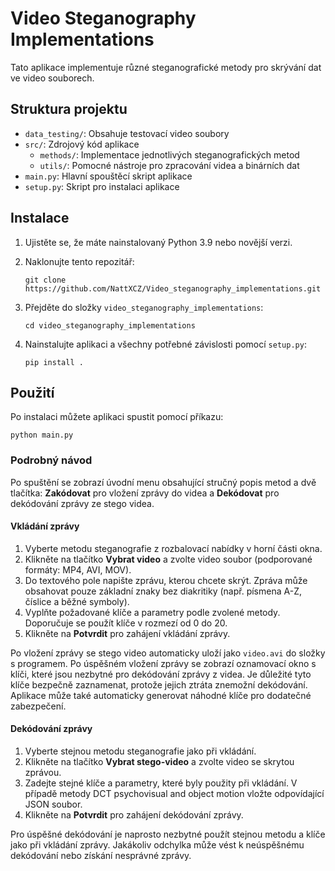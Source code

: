 
# Video Steganography Implementations

Tato aplikace implementuje různé steganografické metody pro skrývání dat ve video souborech.

## Struktura projektu

- `data_testing/`: Obsahuje testovací video soubory
- `src/`: Zdrojový kód aplikace
  - `methods/`: Implementace jednotlivých steganografických metod
  - `utils/`: Pomocné nástroje pro zpracování videa a binárních dat
- `main.py`: Hlavní spouštěcí skript aplikace
- `setup.py`: Skript pro instalaci aplikace

## Instalace

1. Ujistěte se, že máte nainstalovaný Python 3.9 nebo novější verzi.

2. Naklonujte tento repozitář:
   ```
   git clone https://github.com/NattXCZ/Video_steganography_implementations.git
   ```

3. Přejděte do složky `video_steganography_implementations`:
   ```
   cd video_steganography_implementations
   ```

4. Nainstalujte aplikaci a všechny potřebné závislosti pomocí `setup.py`:
   ```
   pip install .
   ```

## Použití

Po instalaci můžete aplikaci spustit pomocí příkazu:
```
python main.py
```

### Podrobný návod

Po spuštění se zobrazí úvodní menu obsahující stručný popis metod a dvě tlačítka: **Zakódovat** pro vložení zprávy do videa a **Dekódovat** pro dekódování zprávy ze stego videa.

#### Vkládání zprávy

1. Vyberte metodu steganografie z rozbalovací nabídky v horní části okna.
2. Klikněte na tlačítko **Vybrat video** a zvolte video soubor (podporované formáty: MP4, AVI, MOV).
3. Do textového pole napište zprávu, kterou chcete skrýt. Zpráva může obsahovat pouze základní znaky bez diakritiky (např. písmena A-Z, číslice a běžné symboly).
4. Vyplňte požadované klíče a parametry podle zvolené metody. Doporučuje se použít klíče v rozmezí od 0 do 20.
5. Klikněte na **Potvrdit** pro zahájení vkládání zprávy.

Po vložení zprávy se stego video automaticky uloží jako `video.avi` do složky s programem. Po úspěšném vložení zprávy se zobrazí oznamovací okno s klíči, které jsou nezbytné pro dekódování zprávy z videa. Je důležité tyto klíče bezpečně zaznamenat, protože jejich ztráta znemožní dekódování. Aplikace může také automaticky generovat náhodné klíče pro dodatečné zabezpečení.

#### Dekódování zprávy

1. Vyberte stejnou metodu steganografie jako při vkládání.
2. Klikněte na tlačítko **Vybrat stego-video** a zvolte video se skrytou zprávou.
3. Zadejte stejné klíče a parametry, které byly použity při vkládání. V případě metody DCT psychovisual and object motion vložte odpovídající JSON soubor.
4. Klikněte na **Potvrdit** pro zahájení dekódování zprávy.

Pro úspěšné dekódování je naprosto nezbytné použít stejnou metodu a klíče jako při vkládání zprávy. Jakákoliv odchylka může vést k neúspěšnému dekódování nebo získání nesprávné zprávy.
